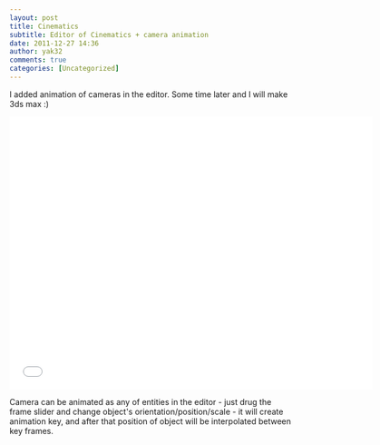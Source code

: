 ```yaml
---
layout: post
title: Cinematics
subtitle: Editor of Cinematics + camera animation
date: 2011-12-27 14:36
author: yak32
comments: true
categories: [Uncategorized]
---
```

I added animation of cameras in the editor. Some time later and I will make 3ds max :)
<div class="videoWrapper"><iframe src="//www.youtube.com/embed/shtGSepC0WA" frameborder="0" width="640" height="480"></iframe></div>

Camera can be animated as any of entities in the editor - just drug the frame slider
and change object's orientation/position/scale - it will create animation key, and after that position of object will be interpolated between key frames.
